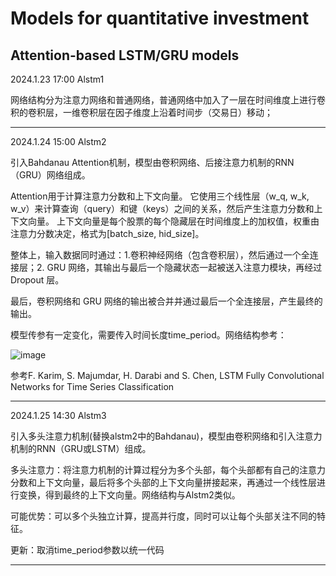 # Models for quantitative investment

## Attention-based LSTM/GRU models

2024.1.23 17:00  Alstm1

网络结构分为注意力网络和普通网络，普通网络中加入了一层在时间维度上进行卷积的卷积层，一维卷积层在因子维度上沿着时间步（交易日）移动；

---
2024.1.24 15:00  Alstm2

引入Bahdanau Attention机制，模型由卷积网络、后接注意力机制的RNN（GRU）网络组成。

Attention用于计算注意力分数和上下文向量。
它使用三个线性层（w_q, w_k, w_v）来计算查询（query）和键（keys）之间的关系，然后产生注意力分数和上下文向量。
上下文向量是每个股票的每个隐藏层在时间维度上的加权值，权重由注意力分数决定，格式为[batch_size, hid_size]。

整体上，输入数据同时通过：1.卷积神经网络（包含卷积层），然后通过一个全连接层；2. GRU 网络，其输出与最后一个隐藏状态一起被送入注意力模块，再经过 Dropout 层。

最后，卷积网络和 GRU 网络的输出被合并并通过最后一个全连接层，产生最终的输出。

模型传参有一定变化，需要传入时间长度time_period。网络结构参考：

![image](https://github.com/SKYDOGGGG/miyuan/assets/140141758/9da751b8-cb34-4c4b-9bf5-d43a026da48d)

参考F. Karim, S. Majumdar, H. Darabi and S. Chen, LSTM Fully Convolutional Networks for Time Series Classification

---
2024.1.25 14:30  Alstm3

引入多头注意力机制(替换alstm2中的Bahdanau)，模型由卷积网络和引入注意力机制的RNN（GRU或LSTM）组成。

多头注意力：将注意力机制的计算过程分为多个头部，每个头部都有自己的注意力分数和上下文向量，最后将多个头部的上下文向量拼接起来，再通过一个线性层进行变换，得到最终的上下文向量。网络结构与Alstm2类似。

可能优势：可以多个头独立计算，提高并行度，同时可以让每个头部关注不同的特征。

更新：取消time_period参数以统一代码

---
